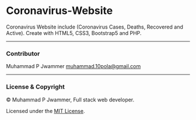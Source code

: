 # Coronavirus-Website #
Coronavirus Website include (Coronavirus Cases, Deaths, Recovered and Active). Create with HTML5, CSS3, Bootstrap5 and PHP.

--- 

### Contributor ###

Muhammad P Jwammer <muhammad.10pola@gmail.com>

---

### License & Copyright ###

© Muhammad P Jwammer, Full stack web developer.

Licensed under the [MIT License](LICENSE).

